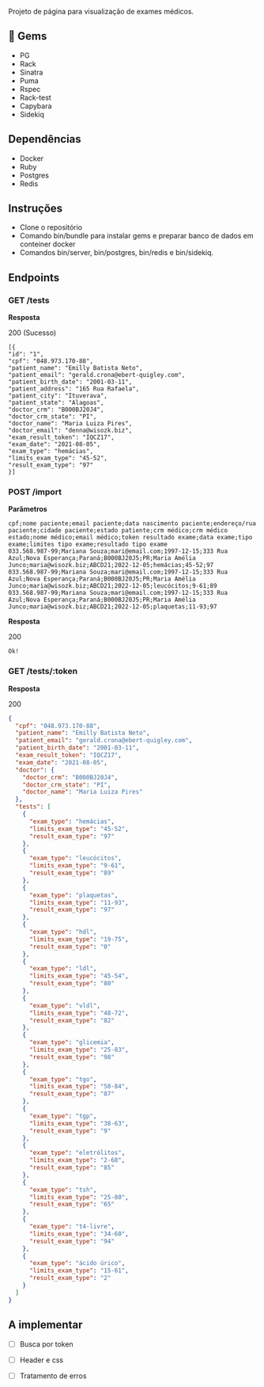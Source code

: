 Projeto de página para visualização de exames médicos.

## 💎 Gems

- PG
- Rack
- Sinatra
- Puma
- Rspec
- Rack-test
- Capybara
- Sidekiq

## Dependências

- Docker
- Ruby
- Postgres
- Redis

## Instruções

- Clone o repositório
- Comando bin/bundle para instalar gems e preparar banco de dados em conteiner docker
- Comandos bin/server, bin/postgres, bin/redis e bin/sidekiq.

## Endpoints

### GET /tests

**Resposta**

200 (Sucesso)

```
[{
"id": "1",
"cpf": "048.973.170-88",
"patient_name": "Emilly Batista Neto",
"patient_email": "gerald.crona@ebert-quigley.com",
"patient_birth_date": "2001-03-11",
"patient_address": "165 Rua Rafaela",
"patient_city": "Ituverava",
"patient_state": "Alagoas",
"doctor_crm": "B000BJ20J4",
"doctor_crm_state": "PI",
"doctor_name": "Maria Luiza Pires",
"doctor_email": "denna@wisozk.biz",
"exam_result_token": "IQCZ17",
"exam_date": "2021-08-05",
"exam_type": "hemácias",
"limits_exam_type": "45-52",
"result_exam_type": "97"
}]
```

### POST /import

**Parâmetros**

```csv
cpf;nome paciente;email paciente;data nascimento paciente;endereço/rua paciente;cidade paciente;estado patiente;crm médico;crm médico estado;nome médico;email médico;token resultado exame;data exame;tipo exame;limites tipo exame;resultado tipo exame
033.568.987-99;Mariana Souza;mari@email.com;1997-12-15;333 Rua Azul;Nova Esperança;Paraná;B000BJ20J5;PR;Maria Amélia Junco;maria@wisozk.biz;ABCD21;2022-12-05;hemácias;45-52;97
033.568.987-99;Mariana Souza;mari@email.com;1997-12-15;333 Rua Azul;Nova Esperança;Paraná;B000BJ20J5;PR;Maria Amélia Junco;maria@wisozk.biz;ABCD21;2022-12-05;leucócitos;9-61;89
033.568.987-99;Mariana Souza;mari@email.com;1997-12-15;333 Rua Azul;Nova Esperança;Paraná;B000BJ20J5;PR;Maria Amélia Junco;maria@wisozk.biz;ABCD21;2022-12-05;plaquetas;11-93;97
```
**Resposta**

200

```
Ok!
```

### GET /tests/:token

**Resposta**

200

```json
{
  "cpf": "048.973.170-88",
  "patient_name": "Emilly Batista Neto",
  "patient_email": "gerald.crona@ebert-quigley.com",
  "patient_birth_date": "2001-03-11",
  "exam_result_token": "IQCZ17",
  "exam_date": "2021-08-05",
  "doctor": {
    "doctor_crm": "B000BJ20J4",
    "doctor_crm_state": "PI",
    "doctor_name": "Maria Luiza Pires"
  },
  "tests": [
    {
      "exam_type": "hemácias",
      "limits_exam_type": "45-52",
      "result_exam_type": "97"
    },
    {
      "exam_type": "leucócitos",
      "limits_exam_type": "9-61",
      "result_exam_type": "89"
    },
    {
      "exam_type": "plaquetas",
      "limits_exam_type": "11-93",
      "result_exam_type": "97"
    },
    {
      "exam_type": "hdl",
      "limits_exam_type": "19-75",
      "result_exam_type": "0"
    },
    {
      "exam_type": "ldl",
      "limits_exam_type": "45-54",
      "result_exam_type": "80"
    },
    {
      "exam_type": "vldl",
      "limits_exam_type": "48-72",
      "result_exam_type": "82"
    },
    {
      "exam_type": "glicemia",
      "limits_exam_type": "25-83",
      "result_exam_type": "98"
    },
    {
      "exam_type": "tgo",
      "limits_exam_type": "50-84",
      "result_exam_type": "87"
    },
    {
      "exam_type": "tgp",
      "limits_exam_type": "38-63",
      "result_exam_type": "9"
    },
    {
      "exam_type": "eletrólitos",
      "limits_exam_type": "2-68",
      "result_exam_type": "85"
    },
    {
      "exam_type": "tsh",
      "limits_exam_type": "25-80",
      "result_exam_type": "65"
    },
    {
      "exam_type": "t4-livre",
      "limits_exam_type": "34-60",
      "result_exam_type": "94"
    },
    {
      "exam_type": "ácido úrico",
      "limits_exam_type": "15-61",
      "result_exam_type": "2"
    }
  ]
}
```

## A implementar 

- [ ] Busca por token
- [ ] Header e css
- [ ] Tratamento de erros




